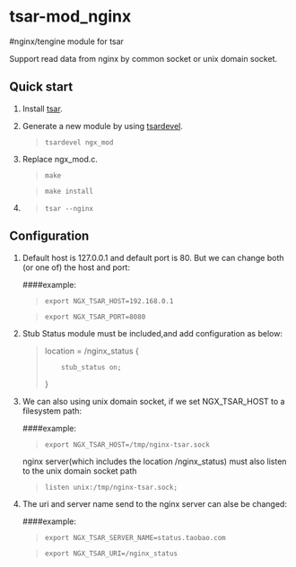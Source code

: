 tsar-mod_nginx
==============

#nginx/tengine module for tsar

Support read data from nginx by common socket or unix domain socket.


Quick start
-----------
1. Install [tsar](http://code.taobao.org/p/tsar/src/).
2. Generate a new module by using [tsardevel](http://code.taobao.org/p/tsar/wiki/mod/).

    >`tsardevel ngx_mod`
3. Replace ngx_mod.c.

    >`make`

    >`make install`
4. >`tsar --nginx`

Configuration
-------------
1. Default host is 127.0.0.1 and default port is 80. But we can change both (or one of) the host and port:

    ####example: 
    >`export NGX_TSAR_HOST=192.168.0.1`

    >`export NGX_TSAR_PORT=8080`

2. Stub Status module must be included,and add configuration as below:

    >location =  /nginx_status {
    >
    >         stub_status on;
    >
    >}

3. We can also using unix domain socket, if we set NGX_TSAR_HOST to a filesystem path:

    ####example: 
    >`export NGX_TSAR_HOST=/tmp/nginx-tsar.sock`

    nginx server(which includes the location /nginx_status) must also listen to the unix domain socket path
    >`listen unix:/tmp/nginx-tsar.sock;`

4. The uri and server name send to the nginx server can alse be changed:

    ####example: 
    >`export NGX_TSAR_SERVER_NAME=status.taobao.com`

    >`export NGX_TSAR_URI=/nginx_status`


